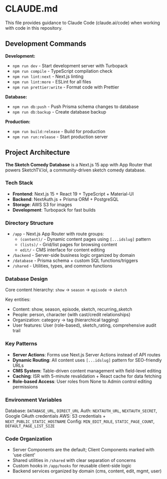 # CLAUDE.md

This file provides guidance to Claude Code (claude.ai/code) when working with code in this repository.

## Development Commands

**Development:**

- `npm run dev` - Start development server with Turbopack
- `npm run compile` - TypeScript compilation check
- `npm run lint:next` - Next.js linting
- `npm run lint:more` - ESLint for all files
- `npm run prettier:write` - Format code with Prettier

**Database:**

- `npm run db:push` - Push Prisma schema changes to database
- `npm run db:backup` - Create database backup

**Production:**

- `npm run build:release` - Build for production
- `npm run run:release` - Start production server

## Project Architecture

**The Sketch Comedy Database** is a Next.js 15 app with App Router that powers SketchTV.lol, a community-driven sketch comedy database.

### Tech Stack

- **Frontend**: Next.js 15 + React 19 + TypeScript + Material-UI
- **Backend**: NextAuth.js + Prisma ORM + PostgreSQL
- **Storage**: AWS S3 for images
- **Development**: Turbopack for fast builds

### Directory Structure

- `/app` - Next.js App Router with route groups:
  - `(content)/` - Dynamic content pages using `[...idslug]` pattern
  - `(lists)/` - Grid/list pages for browsing content
  - `edit/` - CMS interface for content editing
- `/backend` - Server-side business logic organized by domain
- `/database` - Prisma schema + custom SQL functions/triggers
- `/shared` - Utilities, types, and common functions

### Database Design

Core content hierarchy: `show` → `season` → `episode` → `sketch`

Key entities:

- Content: show, season, episode, sketch, recurring_sketch
- People: person, character (with cast/credit relationships)
- Organization: category → tag (hierarchical tagging)
- User features: User (role-based), sketch_rating, comprehensive audit trail

### Key Patterns

- **Server Actions**: Forms use Next.js Server Actions instead of API routes
- **Dynamic Routing**: All content uses `[...idslug]` pattern for SEO-friendly URLs
- **CMS System**: Table-driven content management with field-level editing
- **Caching**: ISR with 5-minute revalidation + React cache for data fetching
- **Role-based Access**: User roles from None to Admin control editing permissions

### Environment Variables

Database: `DATABASE_URL`, `DIRECT_URL`
Auth: `NEXTAUTH_URL`, `NEXTAUTH_SECRET`, Google OAuth credentials
AWS: S3 credentials + `NEXT_PUBLIC_STATIC_HOSTNAME`
Config: `MIN_EDIT_ROLE`, `STATIC_PAGE_COUNT`, `DEFAULT_PAGE_LIST_SIZE`

### Code Organization

- Server Components are the default; Client Components marked with 'use client'
- Shared utilities in `/shared` with clear separation of concerns
- Custom hooks in `/app/hooks` for reusable client-side logic
- Backend services organized by domain (cms, content, edit, mgmt, user)
